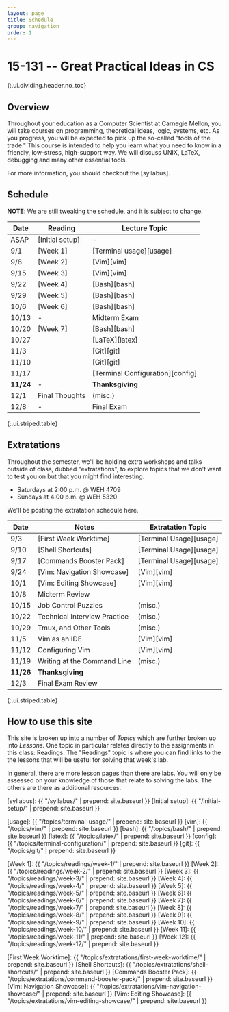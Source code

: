 ```yaml
---
layout: page
title: Schedule
group: navigation
order: 1
---
```


# 15-131 -- Great Practical Ideas in CS
{:.ui.dividing.header.no_toc}

## Overview

Throughout your education as a Computer Scientist at Carnegie Mellon, you will
take courses on programming, theoretical ideas, logic, systems, etc. As you
progress, you will be expected to pick up the so-called "tools of the trade."
This course is intended to help you learn what you need to know in a friendly,
low-stress, high-support way. We will discuss UNIX, LaTeX, debugging and many
other essential tools.

For more information, you should checkout the [syllabus].


## Schedule

**NOTE**: We are still tweaking the schedule, and it is subject to change.

| Date      | Reading         | Lecture Topic                    |
| ----      | -------         | -------------                    |
| ASAP      | [Initial setup] | -                                |
| 9/1       | [Week 1]        | [Terminal usage][usage]          |
| 9/8       | [Week 2]        | [Vim][vim]                       |
| 9/15      | [Week 3]        | [Vim][vim]                       |
| 9/22      | [Week 4]        | [Bash][bash]                     |
| 9/29      | [Week 5]        | [Bash][bash]                     |
| 10/6      | [Week 6]        | [Bash][bash]                     |
| 10/13     | -               | Midterm Exam                     |
| 10/20     | [Week 7]        | [Bash][bash]                     |
| 10/27     |                 | [LaTeX][latex]                   |
| 11/3      |                 | [Git][git]                       |
| 11/10     |                 | [Git][git]                       |
| 11/17     |                 | [Terminal Configuration][config] |
| __11/24__ | -               | __Thanksgiving__                 |
| 12/1      | Final Thoughts  | (misc.)                          |
| 12/8      | -               | Final Exam                       |
{:.ui.striped.table}

## Extratations

Throughout the semester, we'll be holding extra workshops and talks outside of
class, dubbed "extratations", to explore topics that we don't want to test you
on but that you might find interesting.

- Saturdays at 2:00 p.m. @ WEH 4709
- Sundays at 4:00 p.m. @ WEH 5320

We'll be posting the extratation schedule here.

| Date      | Notes                        | Extratation Topic       |
| ----      | -----                        | -----------------       |
| 9/3       | [First Week Worktime]        | [Terminal Usage][usage] |
| 9/10      | [Shell Shortcuts]            | [Terminal Usage][usage] |
| 9/17      | [Commands Booster Pack]      | [Terminal Usage][usage] |
| 9/24      | [Vim: Navigation Showcase]   | [Vim][vim]              |
| 10/1      | [Vim: Editing Showcase]      | [Vim][vim]              |
| 10/8      | Midterm Review               |                         |
| 10/15     | Job Control Puzzles          | (misc.)                 |
| 10/22     | Technical Interview Practice | (misc.)                 |
| 10/29     | Tmux, and Other Tools        | (misc.)                 |
| 11/5      | Vim as an IDE                | [Vim][vim]              |
| 11/12     | Configuring Vim              | [Vim][vim]              |
| 11/19     | Writing at the Command Line  | (misc.)                 |
| __11/26__ | __Thanksgiving__             |                         |
| 12/3      |  Final Exam Review           |                         |
{:.ui.striped.table}


## How to use this site

This site is broken up into a number of _Topics_ which are further broken up
into _Lessons_. One topic in particular relates directly to the assignments in
this class: Readings. The "Readings" topic is where you can find links to
the the lessons that will be useful for solving that week's lab.

In general, there are more lesson pages than there are labs. You will only be
assessed on your knowledge of those that relate to solving the labs. The others
are there as additional resources.



[syllabus]: {{ "/syllabus/" | prepend: site.baseurl }}
[Initial setup]: {{ "/initial-setup/" | prepend: site.baseurl }}

[usage]:  {{ "/topics/terminal-usage/"         | prepend: site.baseurl }}
[vim]:    {{ "/topics/vim/"                    | prepend: site.baseurl }}
[bash]:   {{ "/topics/bash/"                   | prepend: site.baseurl }}
[latex]:  {{ "/topics/latex/"                  | prepend: site.baseurl }}
[config]: {{ "/topics/terminal-configuration/" | prepend: site.baseurl }}
[git]:    {{ "/topics/git/"                    | prepend: site.baseurl }}

[Week 1]:  {{ "/topics/readings/week-1/"  | prepend: site.baseurl }}
[Week 2]:  {{ "/topics/readings/week-2/"  | prepend: site.baseurl }}
[Week 3]:  {{ "/topics/readings/week-3/"  | prepend: site.baseurl }}
[Week 4]:  {{ "/topics/readings/week-4/"  | prepend: site.baseurl }}
[Week 5]:  {{ "/topics/readings/week-5/"  | prepend: site.baseurl }}
[Week 6]:  {{ "/topics/readings/week-6/"  | prepend: site.baseurl }}
[Week 7]:  {{ "/topics/readings/week-7/"  | prepend: site.baseurl }}
[Week 8]:  {{ "/topics/readings/week-8/"  | prepend: site.baseurl }}
[Week 9]:  {{ "/topics/readings/week-9/"  | prepend: site.baseurl }}
[Week 10]: {{ "/topics/readings/week-10/" | prepend: site.baseurl }}
[Week 11]: {{ "/topics/readings/week-11/" | prepend: site.baseurl }}
[Week 12]: {{ "/topics/readings/week-12/" | prepend: site.baseurl }}

[First Week Worktime]: {{ "/topics/extratations/first-week-worktime/" | prepend: site.baseurl }}
[Shell Shortcuts]: {{ "/topics/extratations/shell-shortcuts/" | prepend: site.baseurl }}
[Commands Booster Pack]: {{ "/topics/extratations/command-booster-pack/" | prepend: site.baseurl }}
[Vim: Navigation Showcase]: {{ "/topics/extratations/vim-navigation-showcase/" | prepend: site.baseurl }}
[Vim: Editing Showcase]: {{ "/topics/extratations/vim-editing-showcase/" | prepend: site.baseurl }}
